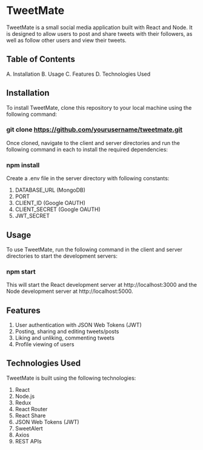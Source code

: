 # TweetMate
TweetMate is a small social media application built with React and Node. It is designed to allow users to post and share tweets with their followers, as well as follow other users and view their tweets.

## Table of Contents
A. Installation
B. Usage
C. Features
D. Technologies Used

## Installation
To install TweetMate, clone this repository to your local machine using the following command:
### git clone https://github.com/yourusername/tweetmate.git

Once cloned, navigate to the client and server directories and run the following command in each to install the required dependencies:
### npm install

Create a .env file in the server directory with following constants:
1. DATABASE_URL (MongoDB)
2. PORT
3. CLIENT_ID (Google OAUTH)
4. CLIENT_SECRET (Google OAUTH)
5. JWT_SECRET


## Usage
To use TweetMate, run the following command in the client and server directories to start the development servers:
### npm start

This will start the React development server at http://localhost:3000 and the Node development server at http://localhost:5000.

## Features
1. User authentication with JSON Web Tokens (JWT)
2. Posting, sharing and editing tweets/posts
3. Liking and unliking, commenting tweets
4. Profile viewing of users

## Technologies Used
TweetMate is built using the following technologies:
1. React
2. Node.js
3. Redux
4. React Router
5. React Share
6. JSON Web Tokens (JWT)
7. SweetAlert
8. Axios
9. REST APIs
